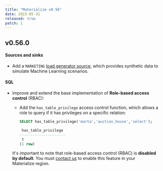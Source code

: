 ```yaml
---
title: "Materialize v0.56"
date: 2023-05-31
released: true
patch: 1
---
```


## v0.56.0

#### Sources and sinks

* Add a `MARKETING` [load generator source](/sql/create-source/load-generator/#marketing),
  which provides synthetic data to simulate Machine Learning scenarios.

#### SQL

* Improve and extend the base implementation of **Role-based
  access control** (RBAC):

  * Add the `has_table_privilege` access control function, which allows a role
    to query if it has privileges on a specific relation:

    ```sql
    SELECT has_table_privilege('marta','auction_house','select');

	 has_table_privilege
	---------------------
	 t
	(1 row)
    ```

  It's important to note that role-based access control (RBAC) is **disabled by
  default**. You must [contact us](https://materialize.com/contact/) to enable
  this feature in your Materialize region.
